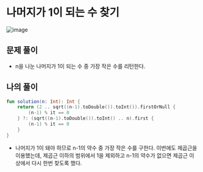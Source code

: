 # 나머지가 1이 되는 수 찾기
![image](https://user-images.githubusercontent.com/68845653/212272599-fb0fe679-43ad-4c19-a9ec-bbee6c434777.png)


## 문제 풀이
- n을 나눈 나머지가 1이 되는 수 중 가장 작은 수를 리턴한다.

## 나의 풀이
```kotlin
fun solution(n: Int): Int {
    return (2 .. sqrt((n-1).toDouble()).toInt()).firstOrNull {
        (n-1) % it == 0
    } ?: (sqrt((n-1).toDouble()).toInt() .. n).first {
        (n-1) % it == 0
    }
}
```

- 나머지가 1이 돼야 하므로 n-1의 약수 중 가장 작은 수를 구한다. 이번에도 제곱근을 이용했는데, 제곱근 이하의 범위에서 1을 제외하고 n-1의 약수가 없으면 제곱근 이상에서 다시 한번 찾도록 했다.
